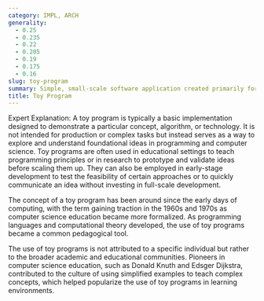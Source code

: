 ```yaml
---
category: IMPL, ARCH
generality:
  - 0.25
  - 0.235
  - 0.22
  - 0.205
  - 0.19
  - 0.175
  - 0.16
slug: toy-program
summary: Simple, small-scale software application created primarily for educational purposes, testing, or proof of concept rather than for real-world use.
title: Toy Program
---
```


Expert Explanation:
A toy program is typically a basic implementation designed to demonstrate a particular concept, algorithm, or technology. It is not intended for production or complex tasks but instead serves as a way to explore and understand foundational ideas in programming and computer science. Toy programs are often used in educational settings to teach programming principles or in research to prototype and validate ideas before scaling them up. They can also be employed in early-stage development to test the feasibility of certain approaches or to quickly communicate an idea without investing in full-scale development.

The concept of a toy program has been around since the early days of computing, with the term gaining traction in the 1960s and 1970s as computer science education became more formalized. As programming languages and computational theory developed, the use of toy programs became a common pedagogical tool.

The use of toy programs is not attributed to a specific individual but rather to the broader academic and educational communities. Pioneers in computer science education, such as Donald Knuth and Edsger Dijkstra, contributed to the culture of using simplified examples to teach complex concepts, which helped popularize the use of toy programs in learning environments.
